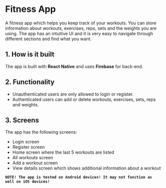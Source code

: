 # Fitness App

A fitness app which helps you keep track of your workouts. You can store information about workouts, exercises, reps, sets and the weights you are using. The app has an intuitive UI and it is very easy to navigate through different sections and find what you want.

## 1. How is it built
The app is built with **React Native** and uses **Firebase** for back-end.

## 2. Functionality
* Unauthenticated users are only allowed to login or register.
* Authenticated users can add or delete workouts, exercises, sets, reps and weights.

## 3. Screens
The app has the following screens:
* Login screen
* Register screen
* Home screen where the last 5 workouts are listed
* All workouts screen
* Add a workout screen
* View details screen which shows additional information about a workout

**``NOTE! The app is tested on Android devices! It may not function as well on iOS devices!``**